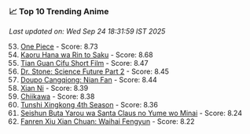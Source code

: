 ### 📈 Top 10 Trending Anime

*Last updated on: Wed Sep 24 18:31:59 IST 2025*

53. [One Piece](https://myanimelist.net/anime/21) - Score: 8.73
69. [Kaoru Hana wa Rin to Saku](https://myanimelist.net/anime/59845) - Score: 8.68
160. [Tian Guan Cifu Short Film](https://myanimelist.net/anime/60988) - Score: 8.47
176. [Dr. Stone: Science Future Part 2](https://myanimelist.net/anime/61322) - Score: 8.45
183. [Doupo Cangqiong: Nian Fan](https://myanimelist.net/anime/51039) - Score: 8.44
215. [Xian Ni](https://myanimelist.net/anime/55809) - Score: 8.39
218. [Chiikawa](https://myanimelist.net/anime/50250) - Score: 8.38
244. [Tunshi Xingkong 4th Season](https://myanimelist.net/anime/56524) - Score: 8.36
359. [Seishun Buta Yarou wa Santa Claus no Yume wo Minai](https://myanimelist.net/anime/57433) - Score: 8.24
385. [Fanren Xiu Xian Chuan: Waihai Fengyun](https://myanimelist.net/anime/60557) - Score: 8.22
